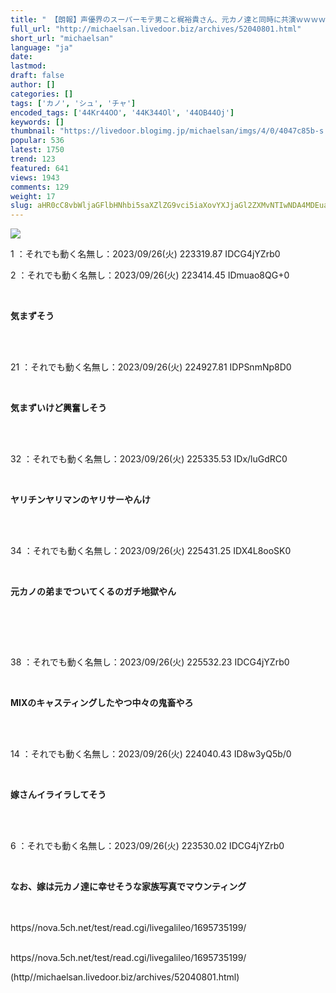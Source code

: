 ```yaml
---
title: " 【朗報】声優界のスーパーモテ男こと梶裕貴さん、元カノ達と同時に共演ｗｗｗｗｗｗ"
full_url: "http://michaelsan.livedoor.biz/archives/52040801.html"
short_url: "michaelsan"
language: "ja"
date: 
lastmod: 
draft: false
author: []
categories: []
tags: ['カノ', 'シュ', 'チャ']
encoded_tags: ['44Kr44OO', '44K344Ol', '44OB44Oj']
keywords: []
thumbnail: "https://livedoor.blogimg.jp/michaelsan/imgs/4/0/4047c85b-s.jpg"
popular: 536
latest: 1750
trend: 123
featured: 641
views: 1943
comments: 129
weight: 17
slug: aHR0cC8vbWljaGFlbHNhbi5saXZlZG9vci5iaXovYXJjaGl2ZXMvNTIwNDA4MDEuaHRtbA==
---
```


![](https://livedoor.blogimg.jp/michaelsan/imgs/4/0/4047c85b-s.jpg)

<div><p>1 ：それでも動く名無し：2023/09/26(火) 223319.87 IDCG4jYZrb0</p><p>2 ：それでも動く名無し：2023/09/26(火) 223414.45 IDmuao8QG+0</p><br><b><p>気まずそう<br></p><br></b><br><p>21 ：それでも動く名無し：2023/09/26(火) 224927.81 IDPSnmNp8D0</p><br><b><p>気まずいけど興奮しそう </p><br></b><br><p>32 ：それでも動く名無し：2023/09/26(火) 225335.53 IDx/luGdRC0</p><br><b><p>ヤリチンヤリマンのヤリサーやんけ <br></p><br></b><br><p>34 ：それでも動く名無し：2023/09/26(火) 225431.25 IDX4L8ooSK0</p><p><p><br></p></p><b><p>元カノの弟までついてくるのガチ地獄やん </p></b><p><b><br></b><br></p><br><p>38 ：それでも動く名無し：2023/09/26(火) 225532.23 IDCG4jYZrb0</p><br><b><p>MIXのキャスティングしたやつ中々の鬼畜やろ<br></p><br></b><br><p>14 ：それでも動く名無し：2023/09/26(火) 224040.43 ID8w3yQ5b/0</p><br><b><p>嫁さんイライラしてそう <br></p><br></b><br><p>6 ：それでも動く名無し：2023/09/26(火) 223530.02 IDCG4jYZrb0</p><br><b><p>なお、嫁は元カノ達に幸せそうな家族写真でマウンティング</p><br></b><br>https//nova.5ch.net/test/read.cgi/livegalileo/1695735199/<br><br clear='all'> <p id='a6850dc6aefc0d5bbff2bea180d92d89'> </p> <p id='a6850dc6aefc0d5bbff2bea180d92d89'> </p> <p class='alistcloud-container-6795'></p> <p>https//nova.5ch.net/test/read.cgi/livegalileo/1695735199/</p></div>

(http//michaelsan.livedoor.biz/archives/52040801.html)
